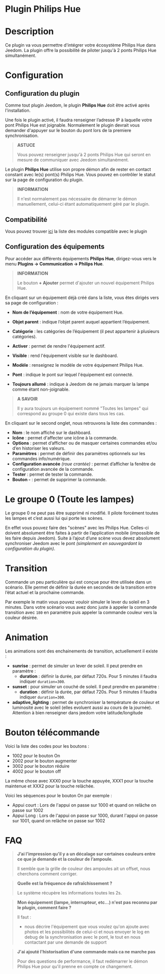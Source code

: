 # Plugin Philips Hue

# Description

Ce plugin va vous permettre d'intégrer votre écosystème Philips Hue dans Jeedom. La plugin offre la possibilité de piloter jusqu'à 2 ponts Philips Hue simultanément.

# Configuration

## Configuration du plugin

Comme tout plugin Jeedom, le plugin **Philips Hue** doit être activé après l'installation.

Une fois le plugin activé, il faudra renseigner l’adresse IP à laquelle votre pont Philips Hue est joignable. Normalement le plugin devrait vous demander d'appuyer sur le bouton du pont lors de la premiere synchronisation.

>**ASTUCE**
>
>Vous pouvez renseigner jusqu'à 2 ponts Philips Hue qui seront en mesure de communiquer avec Jeedom simultanément.

Le plugin **Philips Hue** utilise son propre démon afin de rester en contact constant avec le(s) pont(s) Philips Hue. Vous pouvez en contrôler le statut sur la page de configuration du plugin.

>**INFORMATION**
>    
>Il n'est normalement pas nécessaire de démarrer le démon manuellement, celui-ci étant automatiquement géré par le plugin.

## Compatibilité

Vous pouvez trouver [ici](https://compatibility.jeedom.com/index.php?v=d&p=home&plugin=philipsHue) la liste des modules compatible avec le plugin

## Configuration des équipements

Pour accéder aux différents équipements **Philips Hue**, dirigez-vous vers le menu **Plugins → Communication → Philips Hue**.

>**INFORMATION**
>    
>Le bouton **+ Ajouter** permet d'ajouter un nouvel équipement Philips Hue.

En cliquant sur un équipement déjà créé dans la liste, vous êtes dirigés vers sa page de configuration :

- **Nom de l’équipement** : nom de votre équipement Hue.
- **Objet parent** : indique l’objet parent auquel appartient l’équipement.
- **Catégorie** : les catégories de l’équipement (il peut appartenir à plusieurs catégories).
- **Activer** : permet de rendre l'équipement actif.
- **Visible** : rend l'équipement visible sur le dashboard.

- **Modèle** : renseignez le modèle de votre équipement Philips Hue.
- **Pont** : indique le pont sur lequel l'équipement est connecté.
- **Toujours allumé** : indique à Jeedom de ne jamais marquer la lampe comme étant non-joignable.

>**A SAVOIR**
>
>Il y aura toujours un équipement nommé "Toutes les lampes" qui correspond au groupe 0 qui existe dans tous les cas.

En cliquant sur le second onglet, nous retrouvons la liste des commandes :

- **Nom** : le nom affiché sur le dashboard.
- **Icône** : permet d'affecter une icône à la commande.
- **Options** : permet d’afficher ou de masquer certaines commandes et/ou d’en historiser les valeurs.
- **Paramètres** : permet de définir des paramètres optionnels sur les commandes info/numérique.
- **Configuration avancée** *(roue crantée)* : permet d’afficher la fenêtre de configuration avancée de la commande.
- **Tester** : permet de tester la commande.
- **Bouton -** : permet de supprimer la commande.


# Le groupe 0 (Toute les lampes)

Le groupe 0 ne peut pas être supprimé ni modifié. Il pilote forcément toutes les lampes et c’est aussi lui qui porte les scènes.

En effet vous pouvez faire des "scènes" avec les Philips Hue. Celles-ci doivent absolument être faites à partir de l’application mobile (impossible de les faire depuis Jeedom). Suite à l’ajout d’une scène vous devez absolument synchroniser Jeedom avec le pont *(simplement en sauvegardant la configuration du plugin)*.

# Transition

Commande un peu particulière qui est conçue pour être utilisée dans un scénario. Elle permet de définir la durée en secondes de la transition entre l’état actuel et la prochaine commande.

Par exemple le matin vous pouvez vouloir simuler le lever du soleil en 3 minutes. Dans votre scénario vous avez donc juste à appeler la commande transition avec ``180`` en paramètre puis appeler la commande couleur vers la couleur désirée.

# Animation

Les animations sont des enchainements de transition, actuellement il existe :

- **sunrise** : permet de simuler un lever de soleil. Il peut prendre en paramètre :
    - **duration** : définir la durée, par défaut 720s. Pour 5 minutes il faudra indiquer ``duration=300``.
- **sunset** : pour simuler un couché de soleil. Il peut prendre en paramètre :
    - **duration** : définir la durée, par défaut 720s. Pour 5 minutes il faudra indiquer ``duration=300``.
- **adaptive_lighting** : permet de synchroniser la température de couleur et luminosité avec le soleil (elles evoluent aussi au cours de la journée). Attention à bien renseigner dans jeedom votre latitude/longitude

# Bouton télécommande

Voici la liste des codes pour les boutons :

- 1002 pour le bouton On
- 2002 pour le bouton augmenter
- 3002 pour le bouton réduire
- 4002 pour le bouton off

La même chose avec XXX0 pour la touche appuyée, XXX1 pour la touche maintenue et XXX2 pour la touche relâchée.

Voici les séquences pour le bouton On par exemple :

- Appui court : Lors de l'appui on passe sur 1000 et quand on relâche on passe sur 1002
- Appui Long : Lors de l'appui on passe sur 1000, durant l'appui on passe sur 1001, quand on relâche on passe sur 1002

# FAQ

> **J’ai l’impression qu’il y a un décalage sur certaines couleurs entre ce que je demande et la couleur de l’ampoule.**
>
> Il semble que la grille de couleur des ampoules ait un offset, nous cherchons comment corriger.

> **Quelle est la fréquence de rafraîchissement ?**
>
> Le système récupère les informations toutes les 2s.

> **Mon équipement (lampe, interrupteur, etc...) n'est pas reconnu par le plugin, comment faire ?**
>
> Il faut :
> - nous décrire l'équipement que vous voulez qu'on ajoute avec photos et les possibilités de celui-ci et nous envoyer le log en debug de la synchronisation avec le pont, le tout en nous contactant par une demande de support

>**J'ai ajouté l'historisation d'une commande mais ca ne marche pas**
>
>Pour des questions de performance, il faut redémarrer le démon Philips Hue pour qu'il prenne en compte ce changement.
